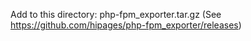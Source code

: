 Add to this directory:
php-fpm_exporter.tar.gz (See https://github.com/hipages/php-fpm_exporter/releases)
